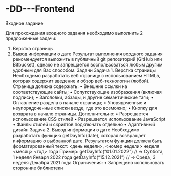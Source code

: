 # -DD---Frontend

Входное задание

Для прохождения входного задания необходимо выполнить 2 предложенные задачи:
1.	Верстка страницы
2.	Вывод информации о дате
Результат выполнения входного задания рекомендуется выложить в публичный git репозиторий (GitHub или Bitbucket), однако не запрещается воспользоваться любым другим удобным для Вас способом.
Задачи
Задача 1. Верстка страницы
Необходимо разработать веб страницу с использованием HTML5, которая содержит введение и обзор веб-технологии (любой).
Страница должна содержать:
•	Внешние ссылки на соответствующие сайты;
•	Сопутствующие изображения (включая подписи);
•	Заголовки, абзацы, и другие семантические тэги;
•	Оглавление раздела в начале страницы;
•	Упорядоченные и неупорядоченные списки везде, где это возможно;
•	Кнопку для возврата в начало страницы.
Дополнительно:
•	Разрешается использование CSS cтилей
•	Разрешается использование JavaScript
•	Файлы стилей и скриптов подключать отдельно
•	Адаптивный дизайн
Задача 2. Вывод информации о дате
Необходимо разработать функцию getDayInfo(date), которая возвращает информацию о выбранной дате.
Результатом функции должен быть форматированный текст:
<день недели>, <номер недели> неделя <месяц> <год> года
Пример:
getDayInfo(“01.01.2022”) // => Суббота, 1 неделя Января 2022 года
getDayInfo(“15.12.2021”) // => Среда, 3 неделя Декабря 2021 года
Ограничения:
•	Запрещено использовать сторонние библиотеки
